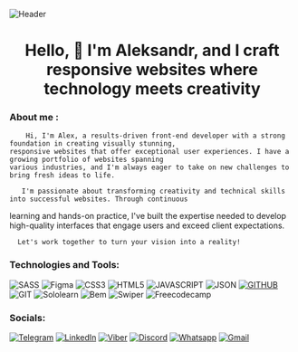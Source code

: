 ![Header](https://github.com/GrandPapaDi/GrandPapaDi/blob/main/assets/coding.gif)

#

<h1 align="center">Hello, 👋  I'm Aleksandr, and I craft responsive websites where technology meets creativity</h1>

### About me :

        Hi, I'm Alex, a results-driven front-end developer with a strong foundation in creating visually stunning, 
    responsive websites that offer exceptional user experiences. I have a growing portfolio of websites spanning
    various industries, and I'm always eager to take on new challenges to bring fresh ideas to life.

       I'm passionate about transforming creativity and technical skills into successful websites. Through continuous
   learning and hands-on practice, I've built the expertise needed to develop high-quality interfaces that engage
   users and exceed client expectations.

      Let's work together to turn your vision into a reality!

### Technologies and Tools:

![SASS](https://img.shields.io/badge/SCSS-000?style=for-the-badge&logo=sass&logoColor=CC6699)
![Figma](https://img.shields.io/badge/figma-000000?style=for-the-badge&logo=figma&logoColor=#F24E1E)
![CSS3](https://img.shields.io/badge/CSS3-000?style=for-the-badge&logo=css3&logoColor=1572B6)
![HTML5](https://img.shields.io/badge/HTML5-000?style=for-the-badge&logo=html5&logoColor=E34F26)
![JAVASCRIPT](https://img.shields.io/badge/JavaScript-000?style=for-the-badge&logo=javascript&logoColor=F7DF1E)
![JSON](https://img.shields.io/badge/json-000?style=for-the-badge&logo=json&logoColor=white)
[![GITHUB](https://img.shields.io/badge/GitHub-100000?style=for-the-badge&logo=github&logoColor=white)](https://github.com/GrandPapaDi?tab=overview&from=2024-08-01&to=2024-08-31)
![GIT](https://img.shields.io/badge/Git-100000?style=for-the-badge&logo=git&logoColor=F05032)
![Sololearn](https://img.shields.io/badge/-Sololearn-000?style=for-the-badge&logo=Sololearn&logoColor=white)
![Bem](https://img.shields.io/badge/-bem-000?style=for-the-badge&logo=bem&logoColor=white)
![Swiper](https://img.shields.io/badge/-Swiper-000?style=for-the-badge&logo=swiper&logoColor=6332F6)
![Freecodecamp](https://img.shields.io/badge/-freecodecamp-0A0A23?style=for-the-badge&logo=freecodecamp&logoColor=white)

### Socials:

[![Telegram](https://img.shields.io/badge/-Telegram-090909?style=for-the-badge&logo=telegram&logoColor=27A0D9)]([https://t.me/grandpappadi](https://www.upwork.com/freelancers/~012a2f49fc8dda947f))
[![LinkedIn](https://img.shields.io/badge/-LinkedIn-090909?style=for-the-badge&logo=linkedin&logoColor=007BB6)](https://www.linkedin.com/in/oleksandr-grymut-a34294272/)
[![Viber](https://img.shields.io/badge/viber-000000?style=for-the-badge&logo=viber&logoColor=7360F2)]([viber://add?number=380995216128](https://www.upwork.com/freelancers/~012a2f49fc8dda947f))
[![Discord](https://img.shields.io/badge/discord-000?style=for-the-badge&logo=discord&logoColor=5865F2)]([https://discord.com/users/grand_pappa_disashko](https://www.upwork.com/freelancers/~012a2f49fc8dda947f))
[![Whatsapp](https://img.shields.io/badge/whatsapp-000?style=for-the-badge&logo=whatsapp&logoColor=25D366)]([https://wa.me/+491627651680](https://www.upwork.com/freelancers/~012a2f49fc8dda947f))
[![Gmail](https://img.shields.io/badge/gmail-000?style=for-the-badge&logo=gmail&logoColor=F05032)]([mailto:veradocx@gmail.com](https://www.upwork.com/freelancers/~012a2f49fc8dda947f))
